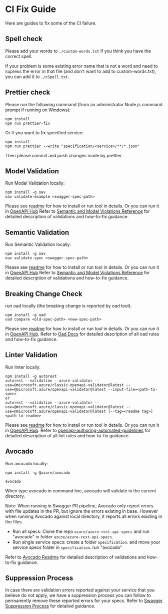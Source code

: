 # CI Fix Guide

Here are guides to fix some of the CI failure.

## Spell check

Please add your words to `./custom-words.txt` if you think you have the correct spell.

If your problem is some existing error name that is not a word and need to supress the error in that file (and don't want to add to custom-words.txt), you can add it to `./cSpell.txt`.

## Prettier check

Please run the following command (from an administrator Node.js command prompt if running on Windows):

```
npm install
npm run prettier-fix
```

Or if you want to fix specified service:

```
npm install
npm run prettier --write "specification/<service>/**/*.json"
```

Then please commit and push changes made by prettier.

## Model Validation

Run Model Validation locally:
```
npm install -g oav
oav validate-example <swagger-spec-path>
```
Please see [readme](https://github.com/Azure/oav/blob/master/README.md) for how to install or run tool in details.
Or you can run it in [OpenAPI Hub](https://portal.azure-devex-tools.com/tools/static-validation/static/errors/default)
Refer to [Semantic and Model Violations Reference](https://github.com/Azure/azure-rest-api-specs/blob/master/documentation/Semantic-and-Model-Violations-Reference.md) for detailed description of validations and how-to-fix guidance.

## Semantic Validation
Run Semantic Validation locally:
```
npm install -g oav
oav validate-spec <swagger-spec-path>
```
Please see [readme](https://github.com/Azure/oav/blob/master/README.md) for how to install or run tool in details.
Or you can run it in [OpenAPI Hub](https://portal.azure-devex-tools.com/tools/static-validation/static/errors/default)
Refer to [Semantic and Model Violations Reference](https://github.com/Azure/azure-rest-api-specs/blob/master/documentation/Semantic-and-Model-Violations-Reference.md) for detailed description of validations and how-to-fix guidance.

## Breaking Change Check

run oad locally (the breaking change is reported by oad tool):
```
npm install -g oad
oad compare <old-spec-path> <new-spec-path> 
```
Please see [readme](https://github.com/Azure/openapi-diff/blob/master/README.md) for how to install or run tool in details.
Or you can run it in [OpenAPI Hub](https://portal.azure-devex-tools.com/tools/diff).
Refer to [Oad Docs](https://github.com/Azure/openapi-diff/tree/master/docs) for detailed description of all oad rules and how-to-fix guidance.

## Linter Validation

Run linter locally:
```
npm install -g autorest
autorest --validation --azure-validator --use=@microsoft.azure/classic-openapi-validator@latest --use=@microsoft.azure/openapi-validator@latest --input-file=<path-to-spec> 
or
autorest --validation --azure-validator --use=@microsoft.azure/classic-openapi-validator@latest --use=@microsoft.azure/openapi-validator@latest [--tag=<readme tag>] <path-to-readme>

```
Please see [readme](https://github.com/Azure/azure-openapi-validator/blob/master/README.md) for how to install or run tool in details.
Or you can run it in [OpenAPI Hub](https://portal.azure-devex-tools.com/tools/linter).
Refer to [openapi-authoring-automated-guidelines](https://github.com/Azure/azure-rest-api-specs/blob/master/documentation/openapi-authoring-automated-guidelines.md) for detailed description of all lint rules and how-to-fix guidance.

## Avocado

Run avocado locally:

```
npm install -g @azure/avocado

avocado
```

When type avocado in command line, avocado will validate in the current directory.

Note: When running in Swagger PR pipeline, Avocado only report errors with file updates in the PR, but ignore the errors existing in base. However when running Avocado against local directory, it reports all errors existing in the files.

- Run all specs: Clone the repo `azure/azure-rest-api-specs` and run "avocado" in folder `azure/azure-rest-api-specs`.
- Run single service specs: create a folder `specification`. and move your service specs folder in `specification`. run "avocado"

Refer to [Avocado Readme](https://github.com/Azure/avocado/blob/master/README.md) for detailed description of validations and how-to-fix guidance.

## Suppression Process

In case there are validation errors reported against your service that you believe do not apply, we have a suppression process you can follow to permanently remove these reported errors for your specs.  Refer to [Swagger Suppression Process](https://dev.azure.com/azure-sdk/internal/_wiki/wikis/internal.wiki/85/Swagger-Suppression-Process) for detailed guidance. 
